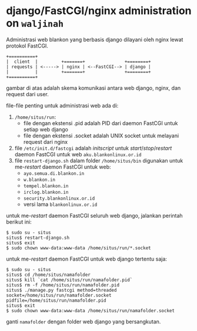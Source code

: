 # django/FastCGI/nginx administration on `waljinah`

Administrasi web blankon yang berbasis django dilayani oleh nginx lewat protokol FastCGI.

    +==========+
    |  client  |         +=======+               +========+
    | requests | <-----> | nginx | <--FastCGI--> | django |
    |          |         +=======+               +========+
    +==========+

gambar di atas adalah skema komunikasi antara web django, nginx, dan request dari user.

file-file penting untuk administrasi web ada di:

1. `/home/situs/run`:
    * file dengan ekstensi .pid adalah PID dari daemon FastCGI untuk setiap web django
    * file dengan ekstensi .socket adalah UNIX socket untuk melayani request dari nginx
2. file `/etc/init.d/fastcgi` adalah *initscript* untuk *start*/*stop*/*restart* daemon FastCGI untuk web 
`aku.blankonlinux.or.id`
3. file `restart-django.sh` dalam folder `/home/situs/bin` digunakan untuk me-*restart* daemon FastCGI untuk web:
    * `ayo.semua.di.blankon.in`
    * `w.blankon.in`
    * `tempel.blankon.in`
    * `irclog.blankon.in`
    * `security.blankonlinux.or.id`
    * versi lama `blankonlinux.or.id`

untuk me-*restart* daemon FastCGI seluruh web django, jalankan perintah berikut ini:

    $ sudo su - situs
    situs$ restart-django.sh
    situs$ exit
    $ sudo chown www-data:www-data /home/situs/run/*.socket

untuk me-*restart* daemon FastCGI untuk web django tertentu saja:

    $ sudo su - situs
    situs$ cd /home/situs/namafolder
    situs$ kill `cat /home/situs/run/namafolder.pid`
    situs$ rm -f /home/situs/run/namafolder.pid
    situs$ ./manage.py fastcgi method=threaded socket=/home/situs/run/namafolder.socket pidfile=/home/situs/run/namafolder.pid 
    situs$ exit
    $ sudo chown www-data:www-data /home/situs/run/namafolder.socket

ganti `namafolder` dengan folder web django yang bersangkutan.
